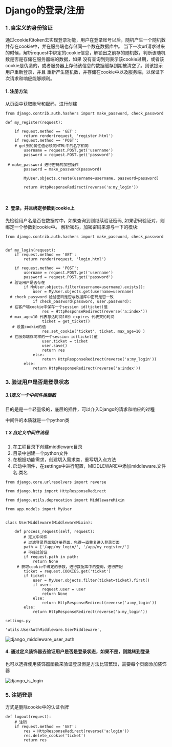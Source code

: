 # Django的登录/注册

### 1 .自定义的身份验证

 通过cookie和token去实现登录功能，用户在登录账号以后，随机产生一个随机数并存在cookie中，并在服务端也存储同一个数在数据库中。 当下一次url请求过来的时候，解析request中绑定的cookie信息，解锁出之前存的随机数，判断该随机数是否是存储在服务器端的数据，如果 没有查询到则表示该cookie过期，或者该cookie是伪造的，或者服务器上存储该信息的数据缓存到期被清空了。则该提示用户重新登录，并且 重新产生随机数，并存储在cookie中以及服务端，以保证下次请求和响应能够顺利。 

#### 1. 注册方法

从页面中获取账号和密码，进行创建 

```
from django.contrib.auth.hashers import make_password, check_password

def my_register(request):

    if request.method == 'GET':
        return render(request, 'register.html')
    if request.method == 'POST':
    # get到的属性值必须同HTML中的名字相同
        username = request.POST.get('username')
        password = request.POST.get('password')
        
 # make_password 进行密码的加密操作
        password = make_password(password)

        MyUser.objects.create(username=username, password=password)

        return HttpResponseRedirect(reverse('a:my_login'))
        
        
```

#### 2. 登录，并且绑定参数到cookie上

先检验用户名是否在数据库中，如果查询到则继续验证密码, 如果密码验证对，则绑定一个参数到cookie中。 解析密码，加密密码来源与一下的模块:

```
from django.contrib.auth.hashers import make_password, check_password


def my_login(request):
    if request.method == 'GET':
        return render(request, 'login.html')

    if request.method == 'POST':
        username = request.POST.get('username')
        password = request.POST.get('password')
  # 验证用户是否存在
        if MyUser.objects.filter(username=username).exists():
            user = MyUser.objects.get(username=username)
  # check_password 检验密码是否与数据库中密码是否一致
            if check_password(password, user.password):
  # 在客户端cookie中保存一个session id(ticket)值
                res = HttpResponseRedirect(reverse('a:index'))
  # max_age=10 代表存活时间10秒 expires 代表天的时间
                ticket = get_ticket()
   # 设置cookie的值
                res.set_cookie('ticket', ticket, max_age=10 )
  # 在服务端存同样的一个session id(ticket)值
                user.ticket = ticket
                user.save()
                return res
            else:
                return HttpResponseRedirect(reverse('a:my_login'))
        else:
            return HttpResponseRedirect(reverse('a:index'))

```



### 3. 验证用户是否是登录状态

##### 3.1定义一个中间件类函数

目的是是一个轻量级的，底层的插件，可以介入Django的请求和响应的过程 

中间件的本质就是一个python类 

##### 1.3 自定义中间件流程

1. 在工程目录下创建middleware目录
2. 目录中创建一个python文件
3. 在根据功能需求，创建切入需求类，重写切入点方法
4. 启动中间件，在settings中进行配置，MIDDLEWARE中添加middleware.文件名.类名 

```
from django.core.urlresolvers import reverse

from django.http import HttpResponseRedirect

from django.utils.deprecation import MiddlewareMixin

from app.models import MyUser


class UserMiddleware(MiddlewareMixin):

    def process_request(self, request):
        # 定义中间件
        # 过滤登录界面和注册界面，免得一直重复进入登录页面
        path = ['/app/my_login/', '/app/my_register/']
        # 不经过验证
        if request.path in path:
            return None
     # 获取cookie中绑定的参数，进行数据库中的查询，进行匹配
        ticket = request.COOKIES.get('ticket')
        if ticket:
            user = MyUser.objects.filter(ticket=ticket).first()
            if user:
                request.user = user
                return None
            else:
                return HttpResponseRedirect(reverse('a:my_login'))
        else:
            return HttpResponseRedirect(reverse('a:my_login'))
```

```
settings.py

'utils.UserAuthMiddleware.UserMiddleware',
```



![django_middleware_user_auth](C:\Users\44903\Desktop\Django学习\django_middleware_user_auth.png)





#### 4. 通过定义装饰器去验证用户是否是登录状态，如果不是，则跳转到登录

也可以选择使用装饰器函数来验证登录但是方法比较繁琐，需要每个页面添加装饰器

![django_is_login](C:\Users\44903\Desktop\Django学习\django_is_login.png)

### 5. 注销登录

方式是删除cookie中的认证令牌



```
def logout(request):
    # 注销
    if request.method == 'GET':
        res = HttpResponseRedirect(reverse('a:login'))
        res.delete_cookie('ticket')
        return res
```

